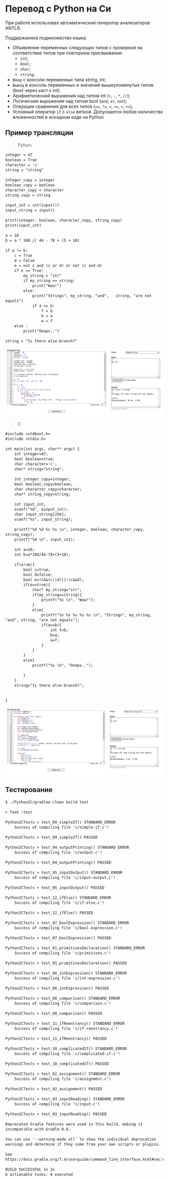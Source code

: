 # Перевод с Python на Си

При работе использовал автоматический генератор анализаторов ANTLR.

Поддержанное подмножество языка:
* Объявление переменных следующих типов с проверкой на соответствие типов при повторном присваивании:
  * `int`;
  * `bool`;
  * `char`;
  * `string`.
* `Ввод` с консоли переменных типа string, int;
* `Вывод` в консоль переменных и значений вышеупомянутых типов (bool через каст к int);
* Арифметический выражения над типом int (`+`, `-`, `*`, `//`);
* Логические выражения над типом bool (`and`, `or`, `not`);
* Операции сравнения для всех типов (`==`, `!=`, `<`, `<=`, `>`, `>=`);
* Условный оператор `if` с `else` веткой. Допускается любое количество вложенностей в исходном коде на Python

## Пример трансляции
> Pyhon:
```
integer = 47
boolean = True
character = 'c'
string = "string"

integer_copy = integer
boolean_copy = boolean
character_copy = character
string_copy = string

input_int = int(input())
input_string = input()

print(integer, boolean, character_copy, string_copy)
print(input_int)

a = 10
b = a * 100 // 44 - 78 + (5 + 10)

if a != b:
    c = True
    d = False
    e = not c and (c or d) or not (c and d)
    if e == True:
        my_string = "str"
        if my_string == string:
            print("Wow!")
        else:
            print("Strings", my_string, "and",   string, "are not equals")
            if a <= b:
                f = b
                b = a
                a = f 
    else :
        print("Ooops..")

string = "Is there else-branch?"

```
![](/lab3/python.png)

> C
```
#include <stdbool.h>
#include <stdio.h>

int main(int argc, char** argv) {
    int integer=47;
    bool boolean=true;
    char character='c';
    char* string="string";

    int integer_copy=integer;
    bool boolean_copy=boolean;
    char character_copy=character;
    char* string_copy=string;

    int input_int;
    scanf("%d", &input_int);
    char input_string[256];
    scanf("%s", input_string);

    printf("%d %d %c %s \n", integer, boolean, character_copy, string_copy);
    printf("%d \n", input_int);

    int a=10;
    int b=a*100/44-78+(5+10);

    if(a!=b){
        bool c=true;
        bool d=false;
        bool e=!c&&(c||d)||!(c&&d);
        if(e==true){
            char* my_string="str";
            if(my_string==string){
                printf("%s \n", "Wow!");
            }
            else{
                printf("%s %s %s %s %s \n", "Strings", my_string, "and", string, "are not equals");
                if(a<=b){
                    int f=b;
                    b=a;
                    a=f;
                }
            }
        }
        else{
            printf("%s \n", "Ooops..");

        }
    }
    string="Is there else-branch?";


}
```

![](/lab3/c.png)


## Тестирование
```
$ ./Python2C/gradlew clean build test

> Task :test

Python2CTests > test_09_simpleIf() STANDARD_ERROR
    Success of compiling file 'c/simple-if.c'!

Python2CTests > test_09_simpleIf() PASSED

Python2CTests > test_04_outputPrinting() STANDARD_ERROR
    Success of compiling file 'c/output.c'!

Python2CTests > test_04_outputPrinting() PASSED

Python2CTests > test_05_inputOutput() STANDARD_ERROR
    Success of compiling file 'c/input-output.c'!

Python2CTests > test_05_inputOutput() PASSED

Python2CTests > test_12_ifElse() STANDARD_ERROR
    Success of compiling file 'c/if-else.c'!

Python2CTests > test_12_ifElse() PASSED

Python2CTests > test_07_boolExpression() STANDARD_ERROR
    Success of compiling file 'c/bool-expression.c'!

Python2CTests > test_07_boolExpression() PASSED

Python2CTests > test_01_primitivesDeclaration() STANDARD_ERROR
    Success of compiling file 'c/primitives.c'!

Python2CTests > test_01_primitivesDeclaration() PASSED

Python2CTests > test_06_intExpression() STANDARD_ERROR
    Success of compiling file 'c/int-expression.c'!

Python2CTests > test_06_intExpression() PASSED

Python2CTests > test_08_comparison() STANDARD_ERROR
    Success of compiling file 'c/comparison.c'!

Python2CTests > test_08_comparison() PASSED

Python2CTests > test_11_ifReentrancy() STANDARD_ERROR
    Success of compiling file 'c/if-reentrancy.c'!

Python2CTests > test_11_ifReentrancy() PASSED

Python2CTests > test_10_complicatedIf() STANDARD_ERROR
    Success of compiling file 'c/complicated-if.c'!

Python2CTests > test_10_complicatedIf() PASSED

Python2CTests > test_02_assignment() STANDARD_ERROR
    Success of compiling file 'c/assignment.c'!

Python2CTests > test_02_assignment() PASSED

Python2CTests > test_03_inputReading() STANDARD_ERROR
    Success of compiling file 'c/input.c'!

Python2CTests > test_03_inputReading() PASSED

Deprecated Gradle features were used in this build, making it incompatible with Gradle 8.0.

You can use '--warning-mode all' to show the individual deprecation warnings and determine if they come from your own scripts or plugins.

See https://docs.gradle.org/7.4/userguide/command_line_interface.html#sec:command_line_warnings

BUILD SUCCESSFUL in 2s
6 actionable tasks: 6 executed

```
